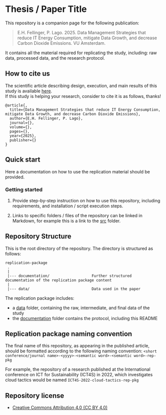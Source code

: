 # Thesis / Paper Title
This repository is a companion page for the following publication:
> E.H. Fellinger, P. Lago. 2025. Data Management Strategies that reduce IT Energy Consumption,
mitigate Data Growth, and decrease Carbon Dioxide Emissions. VU Amsterdam.

It contains all the material required for replicating the study, including: raw data, processed data, and the research protocol.

## How to cite us
The scientific article describing design, execution, and main results of this study is available [here](https://www.google.com).<br> 
If this study is helping your research, consider to cite it is as follows, thanks!

```
@article{,
  title={Data Management Strategies that reduce IT Energy Consumption,
mitigate Data Growth, and decrease Carbon Dioxide Emissions},
  author={E.H. Fellinger, P. Lago},
  journal={},
  volume={},
  pages={},
  year={2025},
  publisher={}
}
```

## Quick start
Here a documentation on how to use the replication material should be provided.

### Getting started

1. Provide step-by-step instruction on how to use this repository, including requirements, and installation / script execution steps.

3. Links to specific folders / files of the repository can be linked in Markdown, for example this is a link to the [src](src/) folder.

## Repository Structure
This is the root directory of the repository. The directory is structured as follows:

    replication-package
     .
     |
     |--- documentation/                   Further structured documentation of the replication package content
     |
     |--- data/                            Data used in the paper 
          
                     
  

The replication package includes:
* a [data](data/) folder, containing the raw, intermediate, and final data of the study
* the [documentation](documentation/) folder contains the protocol, including this README 

## Replication package naming convention
The final name of this repository, as appearing in the published article, should be formatted according to the following naming convention:
`<short conference/journal name>-<yyyy>-<semantic word>-<semantic word>-rep-pkg`

For example, the repository of a research published at the International conference on ICT for Sustainability (ICT4S) in 2022, which investigates cloud tactics would be named `ICT4S-2022-cloud-tactics-rep-pkg`

## Repository license
* [Creative Commons Attribution 4.0	(CC BY 4.0)](https://creativecommons.org/licenses/by/4.0/)

